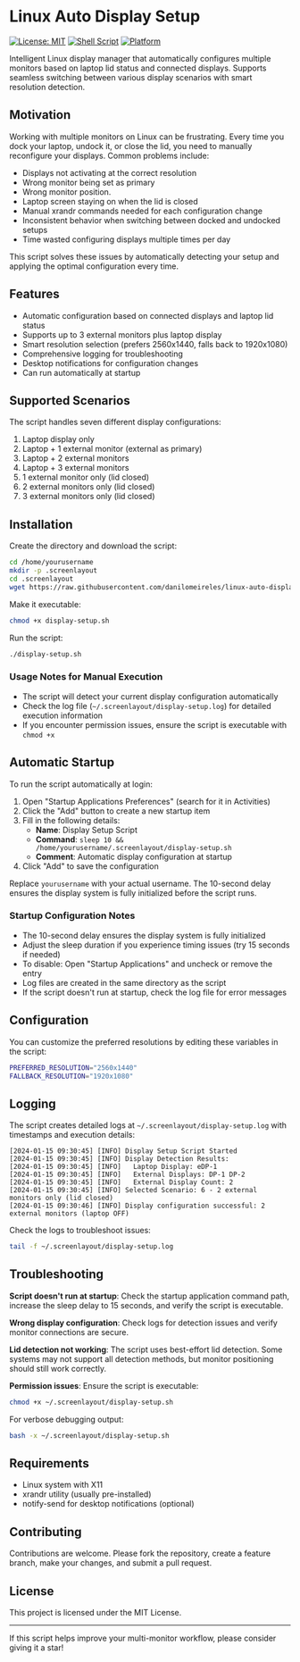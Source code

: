 # Linux Auto Display Setup

[![License: MIT](https://img.shields.io/badge/License-MIT-yellow.svg)](https://opensource.org/licenses/MIT)
[![Shell Script](https://img.shields.io/badge/Shell-Bash-brightgreen.svg)](https://www.gnu.org/software/bash/)
[![Platform](https://img.shields.io/badge/Platform-Linux-blue.svg)](https://www.linux.org/)

Intelligent Linux display manager that automatically configures multiple monitors based on laptop lid status and connected displays. Supports seamless switching between various display scenarios with smart resolution detection.

## Motivation

Working with multiple monitors on Linux can be frustrating. Every time you dock your laptop, undock it, or close the lid, you need to manually reconfigure your displays. Common problems include:

- Displays not activating at the correct resolution
- Wrong monitor being set as primary
- Wrong monitor position.
- Laptop screen staying on when the lid is closed
- Manual xrandr commands needed for each configuration change
- Inconsistent behavior when switching between docked and undocked setups
- Time wasted configuring displays multiple times per day

This script solves these issues by automatically detecting your setup and applying the optimal configuration every time.

## Features

- Automatic configuration based on connected displays and laptop lid status
- Supports up to 3 external monitors plus laptop display
- Smart resolution selection (prefers 2560x1440, falls back to 1920x1080)
- Comprehensive logging for troubleshooting
- Desktop notifications for configuration changes
- Can run automatically at startup

## Supported Scenarios

The script handles seven different display configurations:

1. Laptop display only
2. Laptop + 1 external monitor (external as primary)
3. Laptop + 2 external monitors
4. Laptop + 3 external monitors
5. 1 external monitor only (lid closed)
6. 2 external monitors only (lid closed)
7. 3 external monitors only (lid closed)

## Installation

Create the directory and download the script:

```bash
cd /home/yourusername
mkdir -p .screenlayout
cd .screenlayout
wget https://raw.githubusercontent.com/danilomeireles/linux-auto-display-setup/main/display-setup.sh
```

Make it executable:

```bash
chmod +x display-setup.sh
```

Run the script:

```bash
./display-setup.sh
```

### Usage Notes for Manual Execution

- The script will detect your current display configuration automatically
- Check the log file (`~/.screenlayout/display-setup.log`) for detailed execution information
- If you encounter permission issues, ensure the script is executable with `chmod +x`

## Automatic Startup

To run the script automatically at login:

1. Open "Startup Applications Preferences" (search for it in Activities)
2. Click the "Add" button to create a new startup item
3. Fill in the following details:
   - **Name**: Display Setup Script
   - **Command**: `sleep 10 && /home/yourusername/.screenlayout/display-setup.sh`
   - **Comment**: Automatic display configuration at startup
4. Click "Add" to save the configuration

Replace `yourusername` with your actual username. The 10-second delay ensures the display system is fully initialized before the script runs.

### Startup Configuration Notes

- The 10-second delay ensures the display system is fully initialized
- Adjust the sleep duration if you experience timing issues (try 15 seconds if needed)
- To disable: Open "Startup Applications" and uncheck or remove the entry
- Log files are created in the same directory as the script
- If the script doesn't run at startup, check the log file for error messages

## Configuration

You can customize the preferred resolutions by editing these variables in the script:

```bash
PREFERRED_RESOLUTION="2560x1440"
FALLBACK_RESOLUTION="1920x1080"
```

## Logging

The script creates detailed logs at `~/.screenlayout/display-setup.log` with timestamps and execution details:

```
[2024-01-15 09:30:45] [INFO] Display Setup Script Started
[2024-01-15 09:30:45] [INFO] Display Detection Results:
[2024-01-15 09:30:45] [INFO]   Laptop Display: eDP-1
[2024-01-15 09:30:45] [INFO]   External Displays: DP-1 DP-2
[2024-01-15 09:30:45] [INFO]   External Display Count: 2
[2024-01-15 09:30:45] [INFO] Selected Scenario: 6 - 2 external monitors only (lid closed)
[2024-01-15 09:30:46] [INFO] Display configuration successful: 2 external monitors (laptop OFF)
```

Check the logs to troubleshoot issues:

```bash
tail -f ~/.screenlayout/display-setup.log
```

## Troubleshooting

**Script doesn't run at startup**: Check the startup application command path, increase the sleep delay to 15 seconds, and verify the script is executable.

**Wrong display configuration**: Check logs for detection issues and verify monitor connections are secure.

**Lid detection not working**: The script uses best-effort lid detection. Some systems may not support all detection methods, but monitor positioning should still work correctly.

**Permission issues**: Ensure the script is executable:
```bash
chmod +x ~/.screenlayout/display-setup.sh
```

For verbose debugging output:

```bash
bash -x ~/.screenlayout/display-setup.sh
```

## Requirements

- Linux system with X11
- xrandr utility (usually pre-installed)
- notify-send for desktop notifications (optional)

## Contributing

Contributions are welcome. Please fork the repository, create a feature branch, make your changes, and submit a pull request.

## License

This project is licensed under the MIT License.

---

If this script helps improve your multi-monitor workflow, please consider giving it a star!